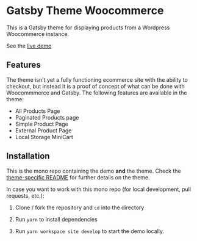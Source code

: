 # Gatsby Theme Woocommerce

This is a Gatsby theme for displaying products from a Wordpress Woocommerce instance.

See the [live demo](https://gatsby-theme-jam-example.netlify.com)

## Features

The theme isn't yet a fully functioning ecommerce site with the ability to checkout, but instead it is a proof of concept of what can be done with Woocommmerce and Gatsby. The following features are available in the theme:

-   All Products Page
-   Paginated Products page
-   Simple Product Page
-   External Product Page
-   Local Storage MiniCart

## Installation

This is the mono repo containing the demo **and** the theme. Check the [theme-specific README](gatsby-theme-woocommerce/README.md) for further
details on the theme.

In case you want to work with this mono repo (for local development, pull requests, etc.):

1. Clone / fork the repository and `cd` into the directory

2. Run `yarn` to install dependencies

3. Run `yarn workspace site develop` to start the demo locally.
